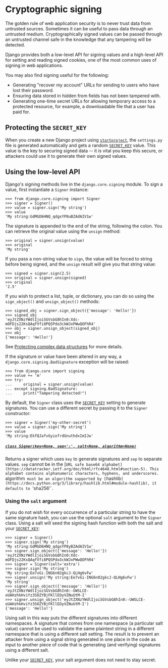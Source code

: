 # Cryptographic signing

The golden rule of web application security is to never trust data from untrusted sources. Sometimes it can be useful to pass data through an untrusted medium. Cryptographically signed values can be passed through an untrusted channel safe in the knowledge that any tampering will be detected.

Django provides both a low-level API for signing values and a high-level API for setting and reading signed cookies, one of the most common uses of signing in web applications.

You may also find signing useful for the following:

* Generating "recover my account" URLs for sending to users who have lost their password.
* Ensuring data stored in hidden from fields has not been tampered with.
* Generating one-time secret URLs for allowing temporary access to a protected resource, for example, a downloadable file that a user has paid for.

## Protecting the `SECRET_KEY`

When you create a new Django project using [`startproject`](https://docs.djangoproject.com/en/4.0/ref/django-admin/#django-admin-startproject), the `settings.py` file is generated automatically and gets a random [`SECRET_KEY`](https://docs.djangoproject.com/en/4.0/ref/settings/#std:setting-SECRET_KEY) value. This value is the key to securing signed data -- it is vital you keep this secure, or attackers could use it to generate their own signed values.

## Using the low-level API

Django's signing methods live in the `django.core.signing` module. To sign a value, first instantiate a `Signer` instance:
```
>>> from django.core.signing import Signer
>>> signer = Signer()
>>> value = signer.sign('My string')
>>> value
'My string:GdMGD6HNQ_qdgxYP8uBZAdAIV1w'
```
The signature is appended to the end of the string, following the colon. You can retrieve the original value using the `unsign` method:
```
>>> original = signer.unsign(value)
>>> original
'My string'
```
If you pass a non-string value to `sign`, the value will be forced to string before being signed, and the `unsign` result will give you that string value:
```
>>> signed = signer.sign(2.5)
>>> original = signer.unsign(signed)
>>> original
'2.5'
```
If you wish to protect a list, tuple, or dictionary, you can do so using the `sign_object()` and `unsign_object()` methods:
```
>>> signed_obj = signer.sign_object({'message': 'Hello!'})
>>> signed_obj
'eyJtZXNzYWdlIjoiSGVsbG8hIn0:Xdc-mOFDjs22KsQAqfVfi8PQSPdo3ckWJxPWwQOFhR4'
>>> obj = signer.unsign_object(signed_obj)
>>> obj
{'message': 'Hello!'}
```
See [Protecting complex data structures]() for more details. <!-- below -->

If the signature or value have been altered in any way, a `django.core.signing.BadSignature` exception will be raised:
```
>>> from django.core import signing
>>> value += 'm'
>>> try:
...     original = signer.unsign(value)
... except signing.BadSignature:
...     print("Tampering detected!")
```
By default, the `Signer` class uses the [`SECRET_KEY`](https://docs.djangoproject.com/en/4.0/ref/settings/#std:setting-SECRET_KEY) setting to generate signatures. You can use a different secret by passing it to the `Signer` constructor:
```
>>> signer = Signer('my-other-secret')
>>> value = signer.sign('My string')
>>> value
'My string:EkfQJafvGyiofrdGnuthdxImIJw'
```

##### [`class Signer(key=None, sep=':', salt=None, algorithm=None)`](https://docs.djangoproject.com/en/4.0/_modules/django/core/signing/#Signer)

Returns a signer which uses `key` to generate signatures and `sep` to separate values. `sep` cannot be in the [`URL safe base64 alphabet](https://datatracker.ietf.org/doc/html/rfc4648.html#section-5). This alphabet contains alphanumeric characters, hyphens, and underscores. `algorithm` must be an algorithm supported by [`hashlib`](https://docs.python.org/3/library/hashlib.html#module-hashlib), it defaults to `'sha256'`.

### Using the `salt` argument

If you do not wish for every occurrence of a particular string to have the same signature hash, you can use the optional `salt` argument to the `Signer` class. Using a salt will seed the signing hash function with both the salt and your [`SECRET_KEY`](https://docs.djangoproject.com/en/4.0/ref/settings/#std:setting-SECRET_KEY):
```
>>> signer = Signer()
>>> signer.sign('My string')
'My string:GdMGD6HNQ_qdgxYP8yBZAdAIV1w'
>>> signer.sign_object({'message': 'Hello!'})
'eyJtZXNzYWdlIjoiSGVsbG8hIn0:Xdc-mOFDjs22KsQAqfVfi8PQSPdo3ckWJxPWwQOFhR4'
>>> signer = Signer(salt='extra')
>>> signer.sign('My string')
'My string:Ee7vGi-ING6n02gkcJ-QLHg6vFw'
>>> signer.unsign('My string:Ee7vGi-ING6n02gkcJ-QLHg6vFw')
'My string'
>>> signer.sign_object({'message': 'Hello!'})
'eyJtZXNzYWdlIjoiSGVsbG8hIn0:-UWSLCE-oUAHzhkHviYz3SOZYBjFKllEOyVZNuUtM-I'
>>> signer.unsign_object('eyJtZXNzYWdlIjoiSGVsbG8hIn0:-UWSLCE-oUAHzhkHviYz3SOZYBjFKllEOyVZNuUtM-I')
{'message': 'Hello!'}
```
Using salt in this way puts the different signatures into different namespaces. A signature that comes from one namespace (a particular salt value) cannot be used to validate the same plaintext string in a different namespace that is using a different salt setting. The result is to prevent an attacker from using a signal string generated in one place in the code as input to another piece of code that is generating (and verifying) signatures using a different salt.

Unlike your [`SECRET_KEY`](https://docs.djangoproject.com/en/4.0/ref/settings/#std:setting-SECRET_KEY), your salt argument does not need to stay secret.